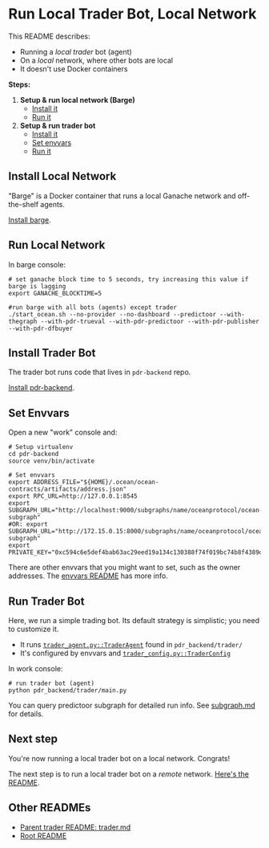 <!--
Copyright 2023 Ocean Protocol Foundation
SPDX-License-Identifier: Apache-2.0
-->

# Run Local Trader Bot, Local Network

This README describes:
- Running a *local trader* bot (agent)
- On a *local* network, where other bots are local
- It doesn't use Docker containers

**Steps:**

1. **Setup & run local network (Barge)**
    - [Install it](#install-local-network)
    - [Run it](#run-local-network)
2. **Setup & run trader bot**
    - [Install it](#install-trader-bot)
    - [Set envvars](#set-envvars)
    - [Run it](#run-trader-bot)


## Install Local Network

"Barge" is a Docker container that runs a local Ganache network and off-the-shelf agents.

[Install barge](barge.md#install-barge).

## Run Local Network

In barge console:
```console
# set ganache block time to 5 seconds, try increasing this value if barge is lagging
export GANACHE_BLOCKTIME=5

#run barge with all bots (agents) except trader
./start_ocean.sh --no-provider --no-dashboard --predictoor --with-thegraph --with-pdr-trueval --with-pdr-predictoor --with-pdr-publisher --with-pdr-dfbuyer
```

## Install Trader Bot

The trader bot runs code that lives in `pdr-backend` repo.

[Install pdr-backend](install.md).

## Set Envvars

Open a new "work" console and:
```
# Setup virtualenv
cd pdr-backend
source venv/bin/activate

# Set envvars
export ADDRESS_FILE="${HOME}/.ocean/ocean-contracts/artifacts/address.json"
export RPC_URL=http://127.0.0.1:8545
export SUBGRAPH_URL="http://localhost:9000/subgraphs/name/oceanprotocol/ocean-subgraph"
#OR: export SUBGRAPH_URL="http://172.15.0.15:8000/subgraphs/name/oceanprotocol/ocean-subgraph"
export PRIVATE_KEY="0xc594c6e5def4bab63ac29eed19a134c130388f74f019bc74b8f4389df2837a58"
```

There are other envvars that you might want to set, such as the owner addresses. The [envvars README](./envvars.md) has more info.


## Run Trader Bot

Here, we run a simple trading bot. Its default strategy is simplistic; you need to customize it. 

- It runs [`trader_agent.py::TraderAgent`](../pdr_backend/trader/trader_agent.py) found in `pdr_backend/trader/`
- It's configured by envvars and [`trader_config.py::TraderConfig`](../pdr_backend/trader/trader_config.py)

In work console:
```console
# run trader bot (agent)
python pdr_backend/trader/main.py
```

You can query predictoor subgraph for detailed run info. See [subgraph.md](subgraph.md) for details.

## Next step

You're now running a local trader bot on a local network. Congrats!

The next step is to run a local trader bot on a _remote_ network. [Here's the README](./localbot-remotenet.md).

## Other READMEs

- [Parent trader README: trader.md](./trader.md)
- [Root README](../README.md)
